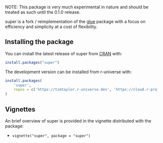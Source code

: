 
<!-- README.md is generated from README.Rmd. Please edit that file -->

NOTE: This package is very much experimental in nature and should be
treated as such until the 0.1.0 release.

super is a fork / reimplementation of the
[glue](https://glue.tidyverse.org) package with a focus on efficiency
and simplicity at a cost of flexibility.

## Installing the package

You can install the latest release of super from
[CRAN](https://cran.r-project.org/) with:

``` r
install.packages("super")
```

The development version can be installed from r-universe with:

``` r
install.packages(
    'super',
    repos = c('https://timtaylor.r-universe.dev', 'https://cloud.r-project.org')
)
```

## Vignettes

An brief overview of super is provided in the vignette distributed with
the package:

- `vignette("super", package = "super")`
